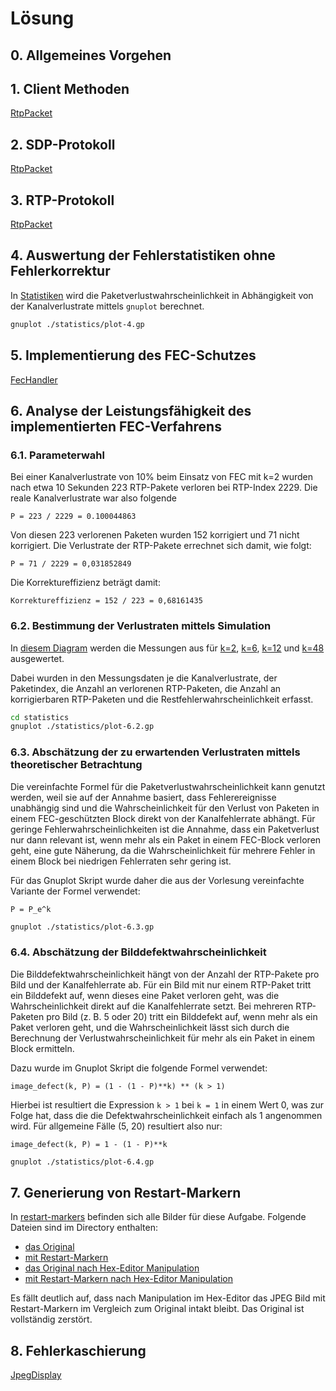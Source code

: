 # Lösung

## 0. Allgemeines Vorgehen

## 1. Client Methoden

[RtpPacket](src/rtp/RtpPacket.java) 

## 2. SDP-Protokoll 

[RtpPacket](src/rtp/RtpPacket.java) 

## 3. RTP-Protokoll

[RtpPacket](src/rtp/RtpPacket.java) 

## 4. Auswertung der Fehlerstatistiken ohne Fehlerkorrektur

In [Statistiken](statistics/plot-4.gp) wird die Paketverlustwahrscheinlichkeit
in Abhängigkeit von der Kanalverlustrate mittels `gnuplot` berechnet.

```bash
gnuplot ./statistics/plot-4.gp
```

## 5. Implementierung des FEC-Schutzes

[FecHandler](src/rtp/FecHandler.java)

## 6. Analyse der Leistungsfähigkeit des implementierten FEC-Verfahrens

### 6.1. Parameterwahl

Bei einer Kanalverlustrate von 10% beim Einsatz von FEC mit k=2 wurden nach etwa 10 Sekunden
223 RTP-Pakete verloren bei RTP-Index 2229. Die reale Kanalverlustrate war also folgende

```
P = 223 / 2229 = 0.100044863
```

Von diesen 223 verlorenen Paketen wurden 152 korrigiert und 71 nicht korrigiert. 
Die Verlustrate der RTP-Pakete errechnet sich damit, wie folgt:

```
P = 71 / 2229 = 0,031852849
```

Die Korrektureffizienz beträgt damit:

```
Korrektureffizienz = 152 / 223 = 0,68161435
```

### 6.2. Bestimmung der Verlustraten mittels Simulation

In [diesem Diagram](./statistics/plot-6.2.gp) werden die Messungen aus
für [k=2](./statistics/k2_data.dat), [k=6](./statistics/k6_data.dat), 
[k=12](./statistics/k12_data.dat) und [k=48](./statistics/k48_data.dat) ausgewertet.

Dabei wurden in den Messungsdaten je die Kanalverlustrate, der Paketindex, die Anzahl
an verlorenen RTP-Paketen, die Anzahl an korrigierbaren RTP-Paketen und die Restfehlerwahrscheinlichkeit
erfasst.

```bash
cd statistics
gnuplot ./statistics/plot-6.2.gp
```

### 6.3. Abschätzung der zu erwartenden Verlustraten mittels theoretischer Betrachtung

Die vereinfachte Formel für die Paketverlustwahrscheinlichkeit kann genutzt werden, 
weil sie auf der Annahme basiert, dass Fehlerereignisse unabhängig sind und die Wahrscheinlichkeit
für den Verlust von Paketen in einem FEC-geschützten Block direkt von der Kanalfehlerrate abhängt. 
Für geringe Fehlerwahrscheinlichkeiten ist die Annahme, dass ein Paketverlust nur dann relevant ist, 
wenn mehr als ein Paket in einem FEC-Block verloren geht, eine gute Näherung, da die Wahrscheinlichkeit 
für mehrere Fehler in einem Block bei niedrigen Fehlerraten sehr gering ist.

Für das Gnuplot Skript wurde daher die aus der Vorlesung vereinfachte Variante der Formel verwendet:

`P = P_e^k`

```bash
gnuplot ./statistics/plot-6.3.gp
```

### 6.4. Abschätzung der Bilddefektwahrscheinlichkeit

Die Bilddefektwahrscheinlichkeit hängt von der Anzahl der RTP-Pakete pro Bild und der Kanalfehlerrate ab. 
Für ein Bild mit nur einem RTP-Paket tritt ein Bilddefekt auf, wenn dieses eine Paket verloren geht, 
was die Wahrscheinlichkeit direkt auf die Kanalfehlerrate setzt. Bei mehreren RTP-Paketen pro Bild (z. B. 5 oder 20) 
tritt ein Bilddefekt auf, wenn mehr als ein Paket verloren geht, und die Wahrscheinlichkeit lässt sich durch 
die Berechnung der Verlustwahrscheinlichkeit für mehr als ein Paket in einem Block ermitteln.

Dazu wurde im Gnuplot Skript die folgende Formel verwendet:

`image_defect(k, P) = (1 - (1 - P)**k) ** (k > 1)`

Hierbei ist resultiert die Expression `k > 1` bei `k = 1` in einem Wert 0, was zur Folge hat, dass die
die Defektwahrscheinlichkeit einfach als 1 angenommen wird. Für allgemeine Fälle (5, 20) resultiert also
nur:

`image_defect(k, P) = 1 - (1 - P)**k`

```bash 
gnuplot ./statistics/plot-6.4.gp
```

## 7. Generierung von Restart-Markern

In [restart-markers](images/restart-markers/) befinden sich alle Bilder für diese
Aufgabe. Folgende Dateien sind im Directory enthalten:

- [das Original](images/restart-markers/htw-0080.jpeg)
- [mit Restart-Markern](images/restart-markers/htw-0080-restart.jpeg)
- [das Original nach Hex-Editor Manipulation](images/restart-markers/htw-0080-broken.jpeg)
- [mit Restart-Markern nach Hex-Editor Manipulation](images/restart-markers/htw-0080-restart-broken.jpeg)

Es fällt deutlich auf, dass nach Manipulation im Hex-Editor das JPEG Bild mit Restart-Markern 
im Vergleich zum Original intakt bleibt. Das Original ist vollständig zerstört.

## 8. Fehlerkaschierung

[JpegDisplay](src/JpegDisplay.java)

